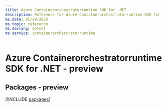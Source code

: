 ```yaml
---
title: Azure Containerorchestratorruntime SDK for .NET
description: Reference for Azure Containerorchestratorruntime SDK for .NET
ms.date: 01/29/2025
ms.topic: reference
ms.devlang: dotnet
ms.service: containerorchestratorruntime
---
```

# Azure Containerorchestratorruntime SDK for .NET - preview
## Packages - preview
[!INCLUDE [packages](containerorchestratorruntime-index.md)]
